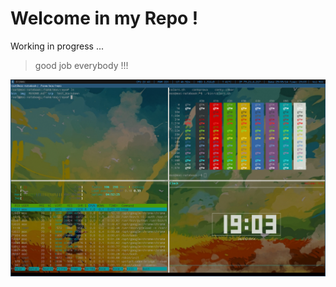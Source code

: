 Welcome in my Repo !
=========
Working in progress ...
>good job everybody !!!

![Alt text](https://github.com/andret89/repo/blob/master/img/2014-05-29-190303_1440x900_scrot.png "My i3wm")
